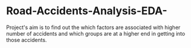 # Road-Accidents-Analysis-EDA-
Project's aim is to find out the which factors are associated with higher number of accidents and which groups are at a higher end in getting into those accidents.
